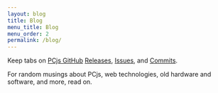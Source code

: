 ```yaml
---
layout: blog
title: Blog
menu_title: Blog
menu_order: 2
permalink: /blog/
---
```


Keep tabs on [PCjs GitHub](https://github.com/jeffpar/pcjs/tree/gh-pages) [Releases](https://github.com/jeffpar/pcjs/releases), [Issues](https://github.com/jeffpar/pcjs/issues),
and [Commits](https://github.com/jeffpar/pcjs/commits/gh-pages).

For random musings about PCjs, web technologies, old hardware and software, and more, read on.

